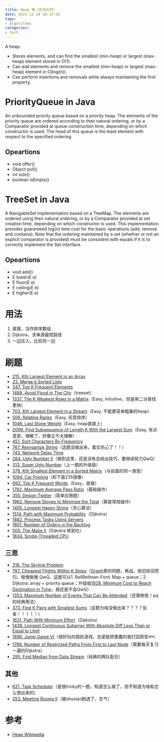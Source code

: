 ```yaml
---
title: Heap 堆（优先队列）
date: 2021-12-18 18:33:56
tags:
- Algorithms
categories:
- tech
---
```


A heap:
* Stores elements, and can find the smallest (min-heap) or largest (max-heap) element stored in O(1).
* Can add elements and remove the smallest (min-heap) or largest (max-heap) element in O(log(n)).
* Can perform insertions and removals while always maintaining the first property.

# PriorityQueue in Java
An unbounded priority queue based on a priority heap. The elements of the priority queue are ordered according to their natural ordering, or by a Comparator provided at queue construction time, depending on which constructor is used.
The head of this queue is the least element with respect to the specified ordering
## Opeartions
* void offer()
* Object poll()
* int size()
* boolean isEmpty()

# TreeSet in Java
A NavigableSet implementation based on a TreeMap. The elements are ordered using their natural ordering, or by a Comparator provided at set creation time, depending on which constructor is used.
This implementation provides guaranteed log(n) time cost for the basic operations (add, remove and contains).
Note that the ordering maintained by a set (whether or not an explicit comparator is provided) must be consistent with equals if it is to correctly implement the Set interface.
## Opeartions
* void add()
* E lower(E e)
* E floor(E e)
* E ceiling(E e)
* E higher(E e)

# 用法
1. 直接，当作排序数组
2. Dijkstra，求单源最短路径
3. 一边压入，比较另一边


# 刷题
* [215. Kth Largest Element in an Array](https://leetcode.com/problems/kth-largest-element-in-an-array/)
* [23. Merge k Sorted Lists](https://leetcode.com/problems/merge-k-sorted-lists/)
* [347. Top K Frequent Elements](https://leetcode.com/problems/top-k-frequent-elements/)
* [1488. Avoid Flood in The City](https://leetcode.com/problems/avoid-flood-in-the-city/submissions/)（treeset）
* [1337. The K Weakest Rows in a Matrix](https://leetcode.com/problems/the-k-weakest-rows-in-a-matrix/)（Easy, inituitive，但是用二分查找更快）
* [703. Kth Largest Element in a Stream](https://leetcode.com/problems/kth-largest-element-in-a-stream/)（Easy, 不能更简单粗暴的heap）
* [506. Relative Ranks](https://leetcode.com/problems/relative-ranks/)（Easy, 任意排序）
* [1046. Last Stone Weight](https://leetcode.com/problems/last-stone-weight/)（Easy, heap直接上）
* [2099. Find Subsequence of Length K With the Largest Sum](https://leetcode.com/problems/find-subsequence-of-length-k-with-the-largest-sum/)（Easy, 有点意思，理解了，好像又不太理解）
* [451. Sort Characters By Frequency](https://leetcode.com/problems/sort-characters-by-frequency/)
* [767. Reorganize String](https://leetcode.com/problems/reorganize-string/)（这题没做出来，着实伤心了！！）
* [743. Network Delay Time](https://leetcode.com/problems/network-delay-time/)
* [264. Ugly Number II](https://leetcode.com/problems/ugly-number-ii/)（做到这里，还是没有总结出技巧，要继续努力QwQ）
* [313. Super Ugly Number](https://leetcode.com/problems/super-ugly-number/)（上一题的升级版）
* [378. Kth Smallest Element in a Sorted Matrix](https://leetcode.com/problems/kth-smallest-element-in-a-sorted-matrix/)（与前面的同一类型）
* [1094. Car Pooling](https://leetcode.com/problems/car-pooling/)（和下面235很像）
* [692. Top K Frequent Words](https://leetcode.com/problems/top-k-frequent-words/)（Easy，直接）
* [1792. Maximum Average Pass Ratio](https://leetcode.com/problems/maximum-average-pass-ratio/)（基础操作）
* [355. Design Twitter](https://leetcode.com/problems/design-twitter/)（简单应用题）
* [1962. Remove Stones to Minimize the Total](https://leetcode.com/problems/remove-stones-to-minimize-the-total/)（算是常规操作）
* [1405. Longest Happy String](https://leetcode.com/problems/longest-happy-string/)（贪心算法）
* [1514. Path with Maximum Probability](https://leetcode.com/problems/path-with-maximum-probability/)（Dijkstra）
* [1882. Process Tasks Using Servers](https://leetcode.com/problems/process-tasks-using-servers/)
* [1801. Number of Orders in the Backlog](https://leetcode.com/problems/number-of-orders-in-the-backlog/)
* [505. The Maze II](https://leetcode.com/problems/the-maze-ii)（Dijkstra 练到吐）
* [1834. Single-Threaded CPU](https://leetcode.com/problems/single-threaded-cpu/)


## 三思
* [218. The Skyline Problem](https://leetcode.com/problems/the-skyline-problem/)
* [787. Cheapest Flights Within K Stops](https://leetcode.com/problems/cheapest-flights-within-k-stops/)（[Graph](../graph/)里的同题，再战，依旧铩羽而归，惭愧惭愧 QwQ，这题可以1. BellBellman-Ford: Map + queue；2. Dijkstra: array + priority queue；升级版[1928. Minimum Cost to Reach Destination in Time](https://leetcode.com/problems/minimum-cost-to-reach-destination-in-time/)，我还是不会QwQ）
* [1353. Maximum Number of Events That Can Be Attended](https://leetcode.com/problems/maximum-number-of-events-that-can-be-attended/)（还需修炼！pq的经典用法）
* [373. Find K Pairs with Smallest Sums](https://leetcode.com/problems/find-k-pairs-with-smallest-sums/)（这题为啥没做出来？？？？反省！！！！！）
* [1631. Path With Minimum Effort](https://leetcode.com/problems/path-with-minimum-effort/)（Dijikstra）
* [1438. Longest Continuous Subarray With Absolute Diff Less Than or Equal to Limit](https://leetcode.com/problems/longest-continuous-subarray-with-absolute-diff-less-than-or-equal-to-limit/)
* [1696. Jump Game VI](https://leetcode.com/problems/jump-game-vi/)（很好玩的跳跃游戏，总是能把愚蠢的我打回原型🐟）
* [1786. Number of Restricted Paths From First to Last Node](https://leetcode.com/problems/number-of-restricted-paths-from-first-to-last-node/)（需要每天复习一遍的Dijkstra）
* [295. Find Median from Data Stream](https://leetcode.com/problems/find-median-from-data-stream/)（经典的两队配合）


## 其他
* [621. Task Scheduler](https://leetcode.com/problems/task-scheduler/)（是很tricky的一题，知道怎么做了，但不知道为啥和怎么想出来的）
* [253. Meeting Rooms II](https://leetcode.com/problems/meeting-rooms-ii)（被shuxian剧透了，生气）

# 参考
* [Heap Wikipedia](https://en.wikipedia.org/wiki/Heap_%28data_structure%29#Implementation)